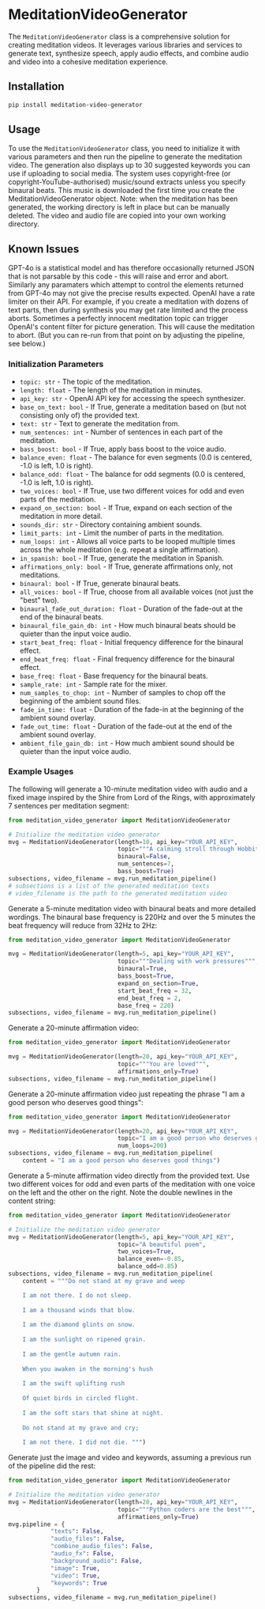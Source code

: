 # MeditationVideoGenerator

The `MeditationVideoGenerator` class is a comprehensive solution for creating meditation videos. It leverages various libraries and services to generate text, synthesize speech, apply audio effects, and combine audio and video into a cohesive meditation experience.

## Installation

```bash
pip install meditation-video-generator
```

## Usage

To use the `MeditationVideoGenerator` class, you need to initialize it with various parameters and then run the pipeline to generate the meditation video.
The generation also displays up to 30 suggested keywords you can use if uploading to social media.
The system uses copyright-free (or copyright-YouTube-authorised) music/sound extracts unless you specify binaural beats.
This music is downloaded the first time you create the MeditationVideoGenerator object.
Note: when the meditation has been generated, the working directory is left in place but can be manually deleted. The video and audio file are copied into your own working directory.


## Known Issues

GPT-4o is a statistical model and has therefore occasionally returned JSON that is not parsable by this code - this will raise and error and abort. 
Similarly any paramaters which attempt to control the elements returned from GPT-4o may not give the precise results expected.
OpenAI have a rate limiter on their API. For example, if you create a meditation with dozens of text parts, then during synthesis you may get rate limited and the process aborts.
Sometimes a perfectly innocent meditation topic can trigger OpenAI's content filter for picture generation. This will cause the meditation to abort. (But you can re-run from that point on by adjusting the pipeline, see below.)

### Initialization Parameters

- `topic: str` - The topic of the meditation.
- `length: float` - The length of the meditation in minutes.
- `api_key: str` - OpenAI API key for accessing the speech synthesizer.
- `base_on_text: bool` - If True, generate a meditation based on (but not consisting only of) the provided text.
- `text: str` - Text to generate the meditation from.
- `num_sentences: int` - Number of sentences in each part of the meditation.
- `bass_boost: bool` - If True, apply bass boost to the voice audio.
- `balance_even: float` - The balance for even segments (0.0 is centered, -1.0 is left, 1.0 is right).
- `balance_odd: float` - The balance for odd segments (0.0 is centered, -1.0 is left, 1.0 is right).
- `two_voices: bool` - If True, use two different voices for odd and even parts of the meditation.
- `expand_on_section: bool` - If True, expand on each section of the meditation in more detail.
- `sounds_dir: str` - Directory containing ambient sounds.
- `limit_parts: int` - Limit the number of parts in the meditation.
- `num_loops: int` - Allows all voice parts to be looped multiple times across the whole meditation (e.g. repeat a single affirmation).
- `in_spanish: bool` - If True, generate the meditation in Spanish.
- `affirmations_only: bool` - If True, generate affirmations only, not meditations.
- `binaural: bool` - If True, generate binaural beats.
- `all_voices: bool` - If True, choose from all available voices (not just the "best" two).
- `binaural_fade_out_duration: float` - Duration of the fade-out at the end of the binaural beats.
- `binaural_file_gain_db: int` - How much binaural beats should be quieter than the input voice audio.
- `start_beat_freq: float` - Initial frequency difference for the binaural effect.
- `end_beat_freq: float` - Final frequency difference for the binaural effect.
- `base_freq: float` - Base frequency for the binaural beats.
- `sample_rate: int` - Sample rate for the mixer.
- `num_samples_to_chop: int` - Number of samples to chop off the beginning of the ambient sound files.
- `fade_in_time: float` - Duration of the fade-in at the beginning of the ambient sound overlay.
- `fade_out_time: float` - Duration of the fade-out at the end of the ambient sound overlay.
- `ambient_file_gain_db: int` - How much ambient sound should be quieter than the input voice audio.

### Example Usages

The following will generate a 10-minute meditation video with audio and a fixed image inspired by the Shire from Lord of the Rings, with approximately 7 sentences per meditation segment:
```python
from meditation_video_generator import MeditationVideoGenerator

# Initialize the meditation video generator
mvg = MeditationVideoGenerator(length=10, api_key="YOUR_API_KEY",
                               topic="""A calming stroll through Hobbiton in the Shire""",
                               binaural=False,
                               num_sentences=7, 
                               bass_boost=True)
subsections, video_filename = mvg.run_meditation_pipeline()
# subsections is a list of the generated meditation texts
# video_filename is the path to the generated meditation video
```

Generate a 5-minute meditation video with binaural beats and more detailed wordings. The binaural base frequency is 220Hz and over the 5 minutes the beat frequency will reduce from 32Hz to 2Hz:
```python
from meditation_video_generator import MeditationVideoGenerator

mvg = MeditationVideoGenerator(length=5, api_key="YOUR_API_KEY",
                               topic="""Dealing with work pressures""",
                               binaural=True,
                               bass_boost=True,
                               expand_on_section=True,
                               start_beat_freq = 32,  
                               end_beat_freq = 2,  
                               base_freq = 220)
subsections, video_filename = mvg.run_meditation_pipeline()
```

Generate a 20-minute affirmation video:
```python
from meditation_video_generator import MeditationVideoGenerator

mvg = MeditationVideoGenerator(length=20, api_key="YOUR_API_KEY",
                               topic="""You are loved""",
                               affirmations_only=True)
subsections, video_filename = mvg.run_meditation_pipeline()
```

Generate a 20-minute affirmation video just repeating the phrase "I am a good person who deserves good things":
```python
from meditation_video_generator import MeditationVideoGenerator

mvg = MeditationVideoGenerator(length=20, api_key="YOUR_API_KEY",
                               topic="I am a good person who deserves good things",
                               num_loops=200)
subsections, video_filename = mvg.run_meditation_pipeline(
    content = "I am a good person who deserves good things")
```

Generate a 5-minute affirmation video directly from the provided text.
Use two different voices for odd and even parts of the meditation with one voice on the left and the other on the right.
Note the double newlines in the content string:
```python
from meditation_video_generator import MeditationVideoGenerator

# Initialize the meditation video generator
mvg = MeditationVideoGenerator(length=5, api_key="YOUR_API_KEY",
                               topic="A beautiful poem",
                               two_voices=True,
                               balance_even=-0.85,
                               balance_odd=0.85)
subsections, video_filename = mvg.run_meditation_pipeline(
    content = """Do not stand at my grave and weep

    I am not there. I do not sleep.
    
    I am a thousand winds that blow.
    
    I am the diamond glints on snow.
    
    I am the sunlight on ripened grain.
    
    I am the gentle autumn rain.
    
    When you awaken in the morning's hush
    
    I am the swift uplifting rush
    
    Of quiet birds in circled flight.
    
    I am the soft stars that shine at night.
    
    Do not stand at my grave and cry;
    
    I am not there. I did not die. """)
```

Generate just the image and video and keywords, assuming a previous run of the pipeline did the rest:
```python
from meditation_video_generator import MeditationVideoGenerator

# Initialize the meditation video generator
mvg = MeditationVideoGenerator(length=20, api_key="YOUR_API_KEY",
                               topic="""Python coders are the best""",
                               affirmations_only=True)
mvg.pipeline = {
            "texts": False,
            "audio_files": False,
            "combine_audio_files": False,
            "audio_fx": False,
            "background_audio": False,
            "image": True,
            "video": True,
            "keywords": True
        }
subsections, video_filename = mvg.run_meditation_pipeline()
```

